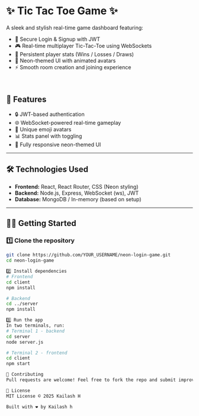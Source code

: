 # ✨ Tic Tac Toe Game ✨

A sleek and stylish real-time game dashboard featuring:
- 🔐 Secure Login & Signup with JWT
- 🎮 Real-time multiplayer Tic-Tac-Toe using WebSockets
- 💾 Persistent player stats (Wins / Losses / Draws)
- 🤖 Neon-themed UI with animated avatars
- ⚡ Smooth room creation and joining experience

<br>

## 🚀 Features

- 🔒 JWT-based authentication
- 🌐 WebSocket-powered real-time gameplay
- 🧠 Unique emoji avatars
- 📊 Stats panel with toggling
- 🧩 Fully responsive neon-themed UI

---

## 🛠️ Technologies Used

- **Frontend:** React, React Router, CSS (Neon styling)
- **Backend:** Node.js, Express, WebSocket (ws), JWT
- **Database:** MongoDB / In-memory (based on setup)

---

## 🧑‍💻 Getting Started

### 1️⃣ Clone the repository

```bash
git clone https://github.com/YOUR_USERNAME/neon-login-game.git
cd neon-login-game

2️⃣ Install dependencies
# Frontend
cd client
npm install

# Backend
cd ../server
npm install

3️⃣ Run the app
In two terminals, run:
# Terminal 1 - backend
cd server
node server.js

# Terminal 2 - frontend
cd client
npm start

🤝 Contributing
Pull requests are welcome! Feel free to fork the repo and submit improvements.

📄 License
MIT License © 2025 Kailash H

Built with ❤️ by Kailash h
